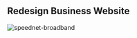## Redesign Business Website 

![speednet-broadband](https://user-images.githubusercontent.com/6918020/112180128-471fae00-8c21-11eb-9bf9-6e8ee1150015.png)
